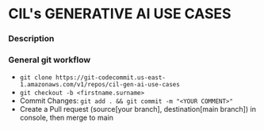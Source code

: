 # CIL's GENERATIVE AI USE CASES

### Description


### General git workflow

- `git clone https://git-codecommit.us-east-1.amazonaws.com/v1/repos/cil-gen-ai-use-cases`
- `git checkout -b <firstname.surname>`
- Commit Changes: `git add . && git commit -m "<YOUR COMMENT>"`
- Create a Pull request (source[your branch], destination[main branch]) in console, then merge to main